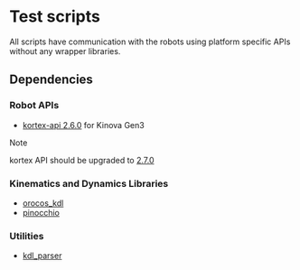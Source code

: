 # Test scripts

All scripts have communication with the robots using platform specific APIs without any wrapper libraries.

## Dependencies

### Robot APIs
- [kortex-api 2.6.0](https://artifactory.kinovaapps.com/ui/native/generic-local-public/kortex/API/2.6.0/) for Kinova Gen3

> [!NOTE]
> kortex API should be upgraded to [2.7.0](https://artifactory.kinovaapps.com/ui/repos/tree/General/generic-local-public/kortex/API/2.7.0)

### Kinematics and Dynamics Libraries
- [orocos_kdl](https://github.com/secorolab/orocos_kinematics_dynamics)
- [pinocchio](https://github.com/stack-of-tasks/pinocchio)

### Utilities
- [kdl_parser](https://github.com/secorolab/kdl_parser)

